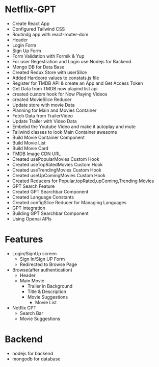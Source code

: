 # Netflix-GPT

- Create React App
- Configured Tailwind CSS
- Routindg app with react-router-dom
- Header
- Login Form
- Sign Up Form
- Form Validation with Formik & Yup
- For user Regestration and Login use Nodejs for Backend
- Mongo DB for Data Base
- Created Redux Store with userSlice
- Added Hardcore values to constats.js file
- Register for TMDB API & create an App and Get Access Token
- Get Data from TMDB now playind list api
- created custom hook for Now Playing Videos
- created MovieSlice Reducer
- Update store with movie Data
- Planning for Main and Movies Container
- Fetch Data from TrailerVideo
- Update Trailer with Video Data
- Embebd the Youtube Video and make it autoplay and mute
- Tailwind classes to look Main Container awesome
- Build Movie Container Component
- Build Movie List
- Build Movie Card
- TMDB Image CDN URL
- Created usePopularMovies Custom Hook
- Created useTopRatedMovies Custom Hook
- Created useTrendingMovies Custom Hook
- Created useUpComingMovies Custom Hook
- Created Reducers for Popular,topRated,upComing,Trending Movies
- GPT Search Feature
- Created GPT Searchbar Component
- Created Language Constants
- Created configSlice Reducer for Managing Languages
- GPT integration 
- Building GPT Searchbar Component
- Using Openai APIs

# Features

- Login/SignUp screen
  - Sign In/Sign UP Form
  - Redirected to Browse Page
- Browse(after authentication)
  - Header
  - Main Movie
    - Trailer in Background
    - Title & Description
    - Movie Suggestions
      - Movie List
- Netflix GPT
  - Search Bar
  - Movie Suggestions

# Backend

- nodejs for backend
- mongodb for database
